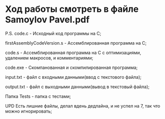 # Ход работы смотреть в файле Samoylov Pavel.pdf
P.S.
code.c - Исходный код программы на C;

firstAssemblyCodeVersion.s - Ассемблированная программа на C; 

code.s - Ассемблированная программа на C с оптимизациями, удалением макросов, и комментариями;

code.exe - Скомпанованная и скомпилированная программа;

input.txt - файл с входными данными(ввод с текстового файла);

output.txt - файл с выходными данными(вывод в текстовый файла);

Папка Tests - папка с тестами;

UPD Есть лишние файлы, делал вдень дедлайна, и не успел на 7, так что можно игнорировать;
